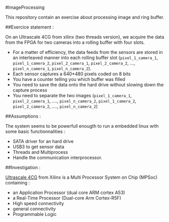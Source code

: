 #ImageProcessing

This repository contain an exercise about processing image and ring buffer. 

##Exercice statement : 

On an Ultrascale 4CG from xilinx (two threads version), we acquire the data from the FPGA for two cameras into a rolling buffer with four slots.

- For a matter of efficiency, the data feeds from the sensors are stored in an interleaved manner into each rolling buffer slot (`pixel_1_camera_1`, `pixel_1_camera_2`, `pixel_2_camera_1`, `pixel_2_camera_2`, ..., `pixel_n_camera_1`, `pixel_n_camera_2`).
- Each sensor captures a 640*480 pixels coded on 8 bits
- You have a counter telling you which buffer was filled
- You need to save the data onto the hard drive without slowing down the capture process
- You need to separate the two images (`pixel_1_camera_1`, `pixel_2_camera_1`, ...., `pixel_n_camera_2`, `pixel_1_camera_2`, `pixel_2_camera_2`, ...., `pixel_n_camera_2`)

##Assumptions : 

The system seems to be powerfull enougth to run a embedded linux with some basic functionnalities : 
- SATA driver for an hard drive
- USB3 to get sensor data 
- Threads and Multiprocess
- Handle the communication interprocessor. 


##Investigation : 

[Ultrascale 4CG](https://www.xilinx.com/content/dam/xilinx/imgs/products/zynq/zynq-cg-block.PNG) from Xilinx is a Multi Processor System on Chip (MPSoc) containing : 
- an Application Processor (dual core ARM cortex A53)
- a Real-Time Processor (Dual-core Arm Cortex-R5F)
- High speed connectivity
- general connectivity 
- Programmable Logic


